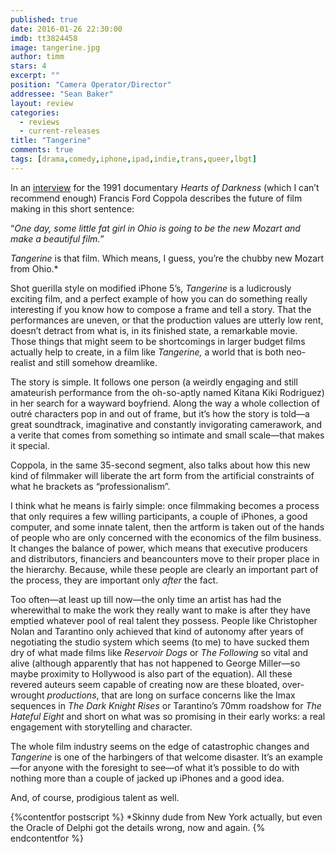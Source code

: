 ```yaml
---
published: true
date: 2016-01-26 22:30:00
imdb: tt3824458
image: tangerine.jpg
author: timm
stars: 4
excerpt: ""
position: "Camera Operator/Director"
addressee: "Sean Baker"
layout: review
categories: 
  - reviews
  - current-releases
title: "Tangerine"
comments: true
tags: [drama,comedy,iphone,ipad,indie,trans,queer,lbgt]
---
```

In an [interview](https://www.youtube.com/watch?v=iSePbQVR284) for the 1991 documentary _Hearts of Darkness_ (which I can’t recommend enough) Francis Ford Coppola describes the future of film making in this short sentence: 

“_One day, some little fat girl in Ohio is going to be the new Mozart and make a beautiful film._”

_Tangerine_ is that film. Which means, I guess, you’re the chubby new Mozart from Ohio.*  

Shot guerilla style on modified iPhone 5’s, _Tangerine_ is a ludicrously exciting film, and a perfect example of how you can do something really interesting if you know how to compose a frame and tell a story. That the performances are uneven, or that the production values are utterly low rent, doesn’t detract from what is, in its finished state, a remarkable movie. Those things that might seem to be shortcomings in larger budget films actually help to create, in a film like _Tangerine,_ a world that is both neo-realist and still somehow dreamlike. 

The story is simple. It follows one person (a weirdly engaging and still amateurish performance from the oh-so-aptly named Kitana Kiki Rodriguez) in her search for a wayward boyfriend. Along the way a whole collection of outré characters pop in and out of frame, but it’s how the story is told—a great soundtrack, imaginative and constantly invigorating camerawork, and a verite that comes from something so intimate and small scale—that makes it special.

Coppola, in the same 35-second segment, also talks about how this new kind of filmmaker will liberate the art form from the artificial constraints of what he brackets as “professionalism”.

I think what he means is fairly simple: once filmmaking becomes a process that only requires a few willing participants, a couple of iPhones, a good computer, and some innate talent, then the artform is taken out of the hands of people who are only concerned with the economics of the film business. It changes the balance of power, which means that executive producers and distributors, financiers and beancounters move to their proper place in the hierarchy. Because, while these people are clearly an important part of the process, they are important only _after_ the fact.

Too often—at least up till now—the only time an artist has had the wherewithal to make the work they really want to make is after they have emptied whatever pool of real talent they possess. People like Christopher Nolan and Tarantino only achieved that kind of autonomy after years of negotiating the studio system which seems (to me) to have sucked them dry of what made films like _Reservoir Dogs_ or _The Following_ so vital and alive (although apparently that has not happened to George Miller—so maybe proximity to Hollywood is also part of the equation). All these revered auteurs seem capable of creating now are these bloated, over-wrought _productions_, that are long on surface concerns like the Imax sequences in _The Dark Knight Rises_ or Tarantino’s 70mm roadshow for _The Hateful Eight_ and short on what was so promising in their early works: a real engagement with storytelling and character.

The whole film industry seems on the edge of catastrophic changes and _Tangerine_ is one of the harbingers of that welcome disaster. It’s an example—for anyone with the foresight to see—of what it’s possible to do with nothing more than a couple of jacked up iPhones and a good idea. 

And, of course, prodigious talent as well.

{%contentfor postscript %}
*Skinny dude from New York actually, but even the Oracle of Delphi got the details wrong, now and again.
{% endcontentfor %}
